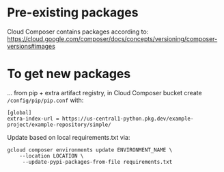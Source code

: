 # Pre-existing packages

Cloud Composer contains packages according to: 
https://cloud.google.com/composer/docs/concepts/versioning/composer-versions#images

# To get new packages

...  from pip + extra artifact registry, in Cloud Composer bucket create `/config/pip/pip.conf` with:

```
[global]
extra-index-url = https://us-central1-python.pkg.dev/example-project/example-repository/simple/
```

Update based on local requirements.txt via:

```
gcloud composer environments update ENVIRONMENT_NAME \
    --location LOCATION \
     --update-pypi-packages-from-file requirements.txt
```

